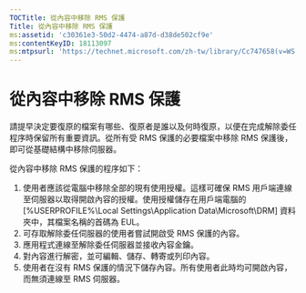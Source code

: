 ```yaml
---
TOCTitle: 從內容中移除 RMS 保護
Title: 從內容中移除 RMS 保護
ms:assetid: 'c30361e3-50d2-4474-a87d-d38de502cf9e'
ms:contentKeyID: 18113097
ms:mtpsurl: 'https://technet.microsoft.com/zh-tw/library/Cc747658(v=WS.10)'
---
```


從內容中移除 RMS 保護
=====================

請提早決定要復原的檔案有哪些、復原者是誰以及何時復原，以便在完成解除委任程序時保留所有重要資訊。從所有受 RMS 保護的必要檔案中移除 RMS 保護後，即可從基礎結構中移除伺服器。

從內容中移除 RMS 保護的程序如下：

1.  使用者應該從電腦中移除全部的現有使用授權。這樣可確保 RMS 用戶端連線至伺服器以取得開啟內容的授權。使用授權儲存在用戶端電腦的 \[%USERPROFILE%\\Local Settings\\Application Data\\Microsoft\\DRM\] 資料夾中，其檔案名稱的首碼為 EUL。
2.  可存取解除委任伺服器的使用者嘗試開啟受 RMS 保護的內容。
3.  應用程式連線至解除委任伺服器並接收內容金鑰。
4.  對內容進行解密，並可編輯、儲存、轉寄或列印內容。
5.  使用者在沒有 RMS 保護的情況下儲存內容。所有使用者此時均可開啟內容，而無須連線至 RMS 伺服器。